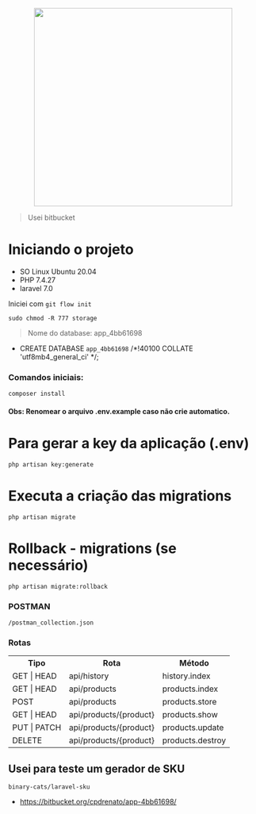 <p align="center"><img src="https://res.cloudinary.com/dtfbvvkyp/image/upload/v1566331377/laravel-logolockup-cmyk-red.svg" width="400"></p>

> Usei bitbucket

# Iniciando o projeto

- SO Linux Ubuntu 20.04
- PHP 7.4.27 
- laravel 7.0

Iniciei com `git flow init`

`sudo chmod -R 777 storage`

> Nome do database: app_4bb61698
- CREATE DATABASE `app_4bb61698` /*!40100 COLLATE 'utf8mb4_general_ci' */;

### Comandos iniciais:
```
composer install
```

#### Obs: Renomear o arquivo .env.example caso não crie automatico.

# Para gerar a key da aplicação (.env)
`php artisan key:generate`

# Executa a criação das migrations
`php artisan migrate`

# Rollback - migrations (se necessário)
`php artisan migrate:rollback`

### POSTMAN
```
/postman_collection.json
```

### Rotas
<table>
  <tr>
    <th>Tipo</th>
    <th>Rota</th>
    <th>Método</th>
  </tr>
  <tr>
    <td>GET | HEAD</td>
    <td>api/history</td>
    <td>history.index</td>
  </tr>
  <tr>
    <td>GET | HEAD</td>
    <td>api/products</td>
    <td>products.index</td>
  </tr>
  <tr>
    <td>POST</td>
    <td>api/products</td>
    <td>products.store</td>
  </tr>
  <tr>
    <td>GET | HEAD</td>
    <td>api/products/{product}</td>
    <td>products.show</td>
  </tr>
  <tr>
    <td>PUT | PATCH</td>
    <td>api/products/{product}</td>
    <td>products.update</td>
  </tr>
  <tr>
    <td>DELETE</td>
    <td>api/products/{product}</td>
    <td>products.destroy</td>
  </tr>
</table>

## Usei para teste um gerador de SKU

`binary-cats/laravel-sku`

- https://bitbucket.org/cpdrenato/app-4bb61698/